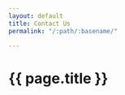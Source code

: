 ```yaml
---
layout: default
title: Contact Us
permalink: "/:path/:basename/"

---
```

<main class="container">
  <h1>{{ page.title }}</h1>
</main>
